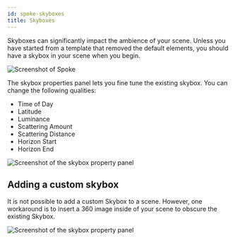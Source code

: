 ```yaml
---
id: spoke-skyboxes
title: Skyboxes
---
```


Skyboxes can significantly impact the ambience of your scene. Unless you have started from a template that removed the default elements, you should have a skybox in your scene when you begin. 

![Screenshot of Spoke](img/spoke-skybox.png)

The skybox properties panel lets you fine tune the existing skybox. You can change the following qualities: 

* Time of Day
* Latitude
* Luminance
* Scattering Amount
* Scattering Distance
* Horizon Start
* Horizon End


![Screenshot of the skybox property panel](img/spoke-skybox-properties.png)

## Adding a custom skybox

It is not possible to add a custom Skybox to a scene. However, one workaround is to insert a 360 image inside of your scene to obscure the existing Skybox. 

![Screenshot of the skybox property panel](img/spoke-skybox-360.png)